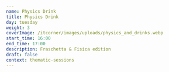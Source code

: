 ```yaml
---
name: Physics Drink
title: Physics Drink
day: tuesday
weight: 3
coverImage: /itcorner/images/uploads/physics_and_drinks.webp
start_time: 16:00
end_time: 17:00
description: Fraschetta & Fisica edition
draft: false
context: thematic-sessions
---
```

